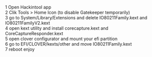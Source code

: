 1 Open Hackintool app<br />
2 Clik Tools > Home Icon (to disable Gatekeeper temporarily)<br />
3 go to System/Library/Extensions and delete IO80211Family.kext and IO80211FamilyV2.kext<br />
4 open kext utility and install corecapture.kext and CoreCaptureResponder.kext<br />
5 open clover configurator and mount your efi partition<br />
6 go to EFI/CLOVER/kexts/other and move IO80211Family.kext<br />
7 reboot enjoy<br />
